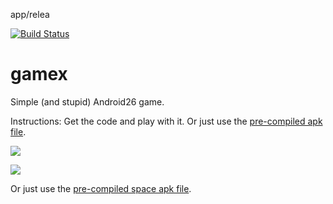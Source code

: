 app/relea

[![Build Status](https://travis-ci.org/montao/gamex.svg?branch=master)](https://travis-ci.org/montao/gamex)

# gamex
Simple (and stupid) Android26 game.

Instructions: Get the code and play with it. Or just use the [pre-compiled apk file](https://github.com/montao/gamex/raw/master/jamie-release.apk).  

![](https://raw.githubusercontent.com/montao/gamex/master/apa-banan.png)

![](https://raw.githubusercontent.com/montao/gamex/master/rymdspel.png)

 Or just use the [pre-compiled space apk file](https://github.com/montao/gamex/raw/master/app/release/space-release.apk).  
